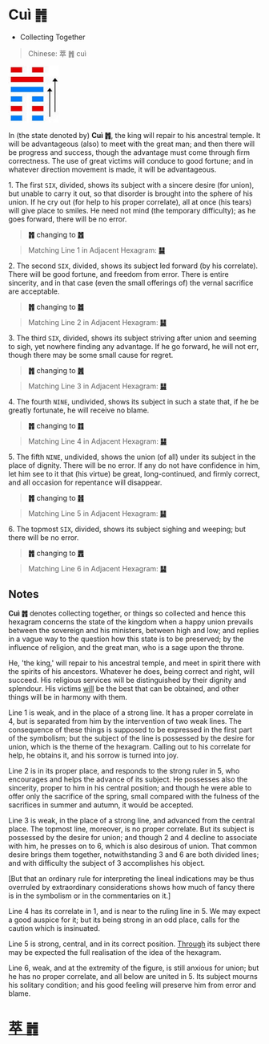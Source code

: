 # Cuì ䷬

* Collecting Together

> Chinese: 萃 ䷬ cuì

<a id="p-156"/>

<img src="shapes/45.10.jpg" width="101" alt="萃">

In (the state denoted by) **Cuì ䷬**, the king will repair to his ancestral temple. It will be advantageous (also) to meet with the great man; and then there will be progress and success, though the advantage must come through firm correctness. The use of great victims will conduce to good fortune; and in whatever direction movement is made, it will be advantageous.

<a id="p-157"/>

1.<a id="45.1"/> The first `SIX`, divided, shows its subject with a sincere desire (for union), but unable to carry it out, so that disorder is brought into the sphere of his union. If he cry out (for help to his proper correlate), all at once (his tears) will give place to smiles. He need not mind (the temporary difficulty); as he goes forward, there will be no error.

> **䷬** changing to [**䷐**](e99a8fsui.md)

> Matching Line 1 in Adjacent Hexagram: [**䷭**](e58d87sheng.md#46.1)

<a id="p-158"/>

2.<a id="45.2"/> The second `SIX`, divided, shows its subject led forward (by his correlate). There will be good fortune, and freedom from error. There is entire sincerity, and in that case (even the small offerings of) the vernal sacrifice are acceptable.

> **䷬** changing to [**䷮**](e59bb0kun.md)

> Matching Line 2 in Adjacent Hexagram: [**䷭**](e58d87sheng.md#46.2)

3.<a id="45.3"/> The third `SIX`, divided, shows its subject striving after union and seeming to sigh, yet nowhere finding any advantage. If he go forward, he will not err, though there may be some small cause for regret.

> **䷬** changing to [**䷞**](e592b8xian.md)

> Matching Line 3 in Adjacent Hexagram: [**䷭**](e58d87sheng.md#46.3)

4.<a id="45.4"/> The fourth `NINE`, undivided, shows its subject in such a state that, if he be greatly fortunate, he will receive no blame.

> **䷬** changing to [**䷇**](e6af94bi.md)

> Matching Line 4 in Adjacent Hexagram: [**䷭**](e58d87sheng.md#46.4)

5.<a id="45.5"/> The fifth `NINE`, undivided, shows the union (of all) under its subject in the place of dignity. There will be no error. If any do not have confidence in him, let him see to it that (his virtue) be great, long-continued, and firmly correct, and all occasion for repentance will disappear.

> **䷬** changing to [**䷏**](e8b1abyu.md)

> Matching Line 5 in Adjacent Hexagram: [**䷭**](e58d87sheng.md#46.5)

6.<a id="45.6"/> The topmost `SIX`, divided, shows its subject sighing and weeping; but there will be no error.

> **䷬** changing to [**䷋**](e590a6pi.md)

> Matching Line 6 in Adjacent Hexagram: [**䷭**](e58d87sheng.md#46.6)

## Notes

**Cuì ䷬** denotes collecting together, or things so collected and hence this hexagram concerns the state of the kingdom when a happy union prevails between the sovereign and his ministers, between high and low; and replies in a vague way to the question how this state is to be preserved; by the influence of religion, and the great man, who is a sage upon the throne.

He, 'the king,' will repair to his ancestral temple, and meet in spirit there with the spirits of his ancestors. Whatever he does, being correct and right, will succeed. His religious services will be distinguished by their dignity and splendour. His victims [will](e58d87sheng.md#p-159) be the best that can be obtained, and other things will be in harmony with them.

Line 1 is weak, and in the place of a strong line. It has a proper correlate in 4, but is separated from him by the intervention of two weak lines. The consequence of these things is supposed to be expressed in the first part of the symbolism; but the subject of the line is possessed by the desire for union, which is the theme of the hexagram. Calling out to his correlate for help, he obtains it, and his sorrow is turned into joy.

Line 2 is in its proper place, and responds to the strong ruler in 5, who encourages and helps the advance of its subject. He possesses also the sincerity, proper to him in his central position; and though he were able to offer only the sacrifice of the spring, small compared with the fulness of the sacrifices in summer and autumn, it would be accepted.

Line 3 is weak, in the place of a strong line, and advanced from the central place. The topmost line, moreover, is no proper correlate. But its subject is possessed by the desire for union; and though 2 and 4 decline to associate with him, he presses on to 6, which is also desirous of union. That common desire brings them together, notwithstanding 3 and 6 are both divided lines; and with difficulty the subject of 3 accomplishes his object.

[But that an ordinary rule for interpreting the lineal indications may be thus overruled by extraordinary considerations shows how much of fancy there is in the symbolism or in the commentaries on it.]

Line 4 has its correlate in 1, and is near to the ruling line in 5. We may expect a good auspice for it; but its being strong in an odd place, calls for the caution which is insinuated.

Line 5 is strong, central, and in its correct position. [Through](e58d87sheng.md#p-160) its subject there may be expected the full realisation of the idea of the hexagram.

Line 6, weak, and at the extremity of the figure, is still anxious for union; but he has no proper correlate, and all below are united in 5. Its subject mourns his solitary condition; and his good feeling will preserve him from error and blame.

# [萃 ䷬](e89083cui_cn.md)
